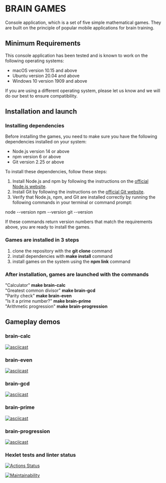 # BRAIN GAMES

Console application, which is a set of five simple mathematical games. They are built on the principle of popular mobile applications for brain training.

## Minimum Requirements

This console application has been tested and is known to work on the following operating systems:

- macOS version 10.15 and above
- Ubuntu version 20.04 and above
- Windows 10 version 1909 and above

If you are using a different operating system, please let us know and we will do our best to ensure compatibility.

## Installation and launch

### Installing dependencies

Before installing the games, you need to make sure you have the following dependencies installed on your system:

- Node.js version 14 or above
- npm version 6 or above
- Git version 2.25 or above

To install these dependencies, follow these steps:

1. Install Node.js and npm by following the instructions on the [official Node.js website](https://nodejs.org/en/download/).
2. Install Git by following the instructions on the [official Git website](https://git-scm.com/downloads).
3. Verify that Node.js, npm, and Git are installed correctly by running the following commands in your terminal or command prompt:

node --version
npm --version
git --version

If these commands return version numbers that match the requirements above, you are ready to install the games.

### Games are installed in 3 steps

1. clone the repository with the **git clone** command
2. install dependencies with **make install** command
3. install games on the system using the **npm link** command

### After installation, games are launched with the commands

"Calculator"
**make brain-calc**  
"Greatest common divisor"
**make brain-gcd**  
"Parity check"
**make brain-even**  
"Is it a prime number?"
**make brain-prime**  
"Arithmetic progression"
**make brain-progression**  

## Gameplay demos

### brain-calc

[![asciicast](https://asciinema.org/a/iSUH4qggS81PkZqvXLCZ8x2CM.svg)](https://asciinema.org/a/iSUH4qggS81PkZqvXLCZ8x2CM)

### brain-even

[![asciicast](https://asciinema.org/a/aKT2x6Us75Zff7lpsNZvOQu9M.svg)](https://asciinema.org/a/aKT2x6Us75Zff7lpsNZvOQu9M)

### brain-gcd

[![asciicast](https://asciinema.org/a/VnkeJZl4heSBFPHFWvf9abj70.svg)](https://asciinema.org/a/VnkeJZl4heSBFPHFWvf9abj70)

### brain-prime

[![asciicast](https://asciinema.org/a/YBVfxi1s16cHdEK1vWb5f1OMT.svg)](https://asciinema.org/a/YBVfxi1s16cHdEK1vWb5f1OMT)

### brain-progression

[![asciicast](https://asciinema.org/a/hRxmRgrtC5GcsG2e1jsjHPQGe.svg)](https://asciinema.org/a/hRxmRgrtC5GcsG2e1jsjHPQGe)

### Hexlet tests and linter status

[![Actions Status](https://github.com/chelninecz/frontend-project-44/actions/workflows/hexlet-check.yml/badge.svg)](https://github.com/chelninecz/frontend-project-44/actions)

[![Maintainability](https://api.codeclimate.com/v1/badges/7dba59053392875d431f/maintainability)](https://codeclimate.com/github/chelninecz/frontend-project-44/maintainability)
